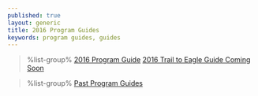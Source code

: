 ```yaml
---
published: true
layout: generic
title: 2016 Program Guides
keywords: program guides, guides
---
```


> %list-group%
> <a href="{{ site.url }}/pdf/2016/2016-program-guide.pdf" class="list-group-item">2016 Program Guide</a>
> <a href="{{ site.url }}/#" class="list-group-item">2016 Trail to Eagle Guide Coming Soon</a>

> %list-group%
> <a href="archive/" class="list-group-item">Past Program Guides</a>
